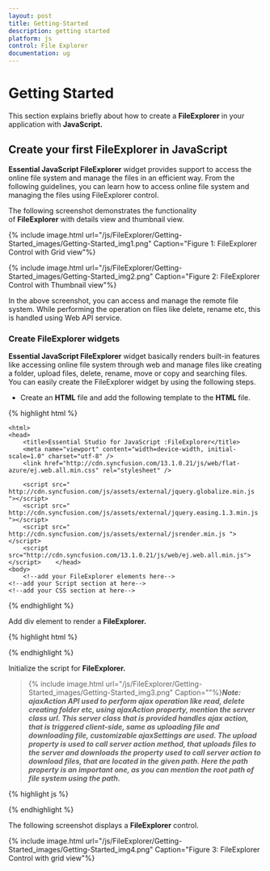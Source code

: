 ```yaml
---
layout: post
title: Getting-Started
description: getting started
platform: js
control: File Explorer
documentation: ug
---
```


# Getting Started

This section explains briefly about how to create a **FileExplorer** in your application with **JavaScript.**

## Create your first FileExplorer in JavaScript

**Essential JavaScript FileExplorer** widget provides support to access the online file system and manage the files in an efficient way. From the following guidelines, you can learn how to access online file system and managing the files using FileExplorer control.

The following screenshot demonstrates the functionality of **FileExplorer** with details view and thumbnail view.

{% include image.html url="/js/FileExplorer/Getting-Started_images/Getting-Started_img1.png" Caption="Figure 1: FileExplorer Control with Grid view"%}



{% include image.html url="/js/FileExplorer/Getting-Started_images/Getting-Started_img2.png" Caption="Figure 2: FileExplorer Control with Thumbnail view"%}

In the above screenshot, you can access and manage the remote file system. While performing the operation on files like delete, rename etc, this is handled using Web API service.

### Create FileExplorer widgets



**Essential JavaScript FileExplorer** widget basically renders built-in features like accessing online file system through web and manage files like creating a folder, upload files, delete, rename, move or copy and searching files.  You can easily create the FileExplorer widget by using the following steps.

* Create an **HTML** file and add the following template to the **HTML** file.



{% highlight html %}

<!doctype html>
    <html>
    <head>
        <title>Essential Studio for JavaScript :FileExplorer</title>
        <meta name="viewport" content="width=device-width, initial-scale=1.0" charset="utf-8" />
        <link href="http://cdn.syncfusion.com/13.1.0.21/js/web/flat-azure/ej.web.all.min.css" rel="stylesheet" />      
  <script src=" http://cdn.syncfusion.com/js/assets/external/jquery-1.10.2.min.js "></script>
        <script src=" http://cdn.syncfusion.com/js/assets/external/jquery.globalize.min.js "></script>
        <script src=" http://cdn.syncfusion.com/js/assets/external/jquery.easing.1.3.min.js "></script>
        <script src=" http://cdn.syncfusion.com/js/assets/external/jsrender.min.js "></script>
        <script src="http://cdn.syncfusion.com/13.1.0.21/js/web/ej.web.all.min.js"> </script>    </head>
    <body>
        <!--add your FileExplorer elements here-->
    <!--add your Script section at here-->
    <!--add your CSS section at here-->    
   </body>
   </html>


{% endhighlight %}



Add div element to render a **FileExplorer.**



{% highlight html %}

<div id="fileExplorer"></div>


{% endhighlight %}



Initialize the script for **FileExplorer.**

> {% include image.html url="/js/FileExplorer/Getting-Started_images/Getting-Started_img3.png" Caption=""%}_**Note: ajaxAction API used to perform ajax operation like read, delete creating folder etc, using ajaxAction property, mention the server class url. This server class that is provided handles ajax action, that is triggered client-side, same as uploading file and downloading file, customizable ajaxSettings are used. The upload property is used to call server action method, that uploads files to the server and downloads the property used to call server action to download files, that are located in the given path.  Here the path property is an important one, as you can mention the root path of file system using the path.**_



{% highlight js %}


<script type="text/javascript">
        $(function () {
            var localServ = "http://mvc.syncfusion.com/OdataServices/fileExplorer/fileoperation/PerformAction";
            $("#fileExplorer").ejFileExplorer({
                fileTypes: "*.png, *.gif, *.jpg, *.jpeg, *.docx",
                layout: "list",
                path: "http://mvc.syncfusion.com/ODataServices/FileBrowser/",
                ajaxAction: localServ,
                ajaxSettings: {
                    upload: {
                        url: "http://mvc.syncfusion.com/OdataServices/fileExplorer/fileoperation/Upload{0}"
                    },
                    download: {
                        url: "http://mvc.syncfusion.com/OdataServices/fileExplorer/fileoperation/Download{0}"
                    }
                }
            });
        });
    </script>



{% endhighlight %}



The following screenshot displays a **FileExplorer** control.



{% include image.html url="/js/FileExplorer/Getting-Started_images/Getting-Started_img4.png" Caption="Figure 3: FileExplorer Control with grid view"%}

